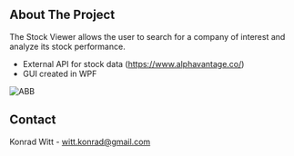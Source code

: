 <!-- ABOUT THE PROJECT -->
## About The Project


The Stock Viewer allows the user to search for a company of interest and analyze its stock performance. 
* External API for stock data (https://www.alphavantage.co/)
* GUI created in WPF

![ABB](https://user-images.githubusercontent.com/85404482/144909581-e9c17f59-ee2e-4c7b-b9a9-7f4f06d42357.PNG)




<!-- CONTACT -->
## Contact

Konrad Witt - witt.konrad@gmail.com
